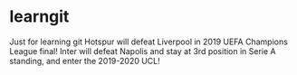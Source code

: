 # learngit
Just for learning git
Hotspur will defeat Liverpool in 2019 UEFA Champions League final!
Inter will defeat Napolis and stay at 3rd position in Serie A standing, and enter the 2019-2020 UCL!
